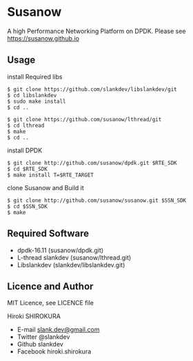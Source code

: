 
# Susanow

A high Performance Networking Platform on DPDK.
Please see https://susanow.github.io


## Usage

install Required libs

```
$ git clone https://github.com/slankdev/libslankdev/git
$ cd libslankdev
$ sudo make install
$ cd ..

$ git clone https://github.com/susanow/lthread/git
$ cd lthread
$ make
$ cd ..
```

install DPDK

```
$ git clone http://github.com/susanow/dpdk.git $RTE_SDK
$ cd $RTE_SDK
$ make install T=$RTE_TARGET
```

clone Susanow and Build it

```
$ git clone http://github.com/susanow/susanow.git $SSN_SDK
$ cd $SSN_SDK
$ make
```


## Required Software

 - dpdk-16.11 (susanow/dpdk.git)
 - L-thread slankdev (susanow/lthread.git)
 - Libslankdev (slankdev/libslankdev.git)



## Licence and Author

MIT Licence, see LICENCE file

Hiroki SHIROKURA

 - E-mail slank.dev@gmail.com
 - Twitter @slankdev
 - Github  slankdev
 - Facebook hiroki.shirokura


